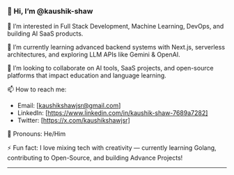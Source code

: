 ### 👋 Hi, I’m @kaushik-shaw

🚀 I’m interested in Full Stack Development, Machine Learning, DevOps, and building AI SaaS products.

🌱 I’m currently learning advanced backend systems with Next.js, serverless architectures, and exploring LLM APIs like Gemini & OpenAI.

🤝 I’m looking to collaborate on AI tools, SaaS projects, and open-source platforms that impact education and language learning.

📫 How to reach me:
- Email: [kaushikshawjsr@gmail.com]
- LinkedIn: [https://www.linkedin.com/in/kaushik-shaw-7689a7282]
- Twitter: [https://x.com/kaushikshawjsr]

👀 Pronouns: He/Him

⚡ Fun fact: I love mixing tech with creativity — currently learning Golang, contributing to Open-Source, and building Advance Projects!

---

<!---
kaushik-shaw/kaushik-shaw is a ✨ special ✨ repository because its `README.md` (this file) appears on your GitHub profile.
You can click the Preview link to take a look at your changes.
--->
